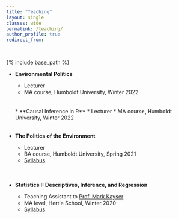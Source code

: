 ```yaml
---
title: "Teaching"
layout: single
classes: wide
permalink: /teaching/
author_profile: true
redirect_from:

---
```


{% include base_path %}

* **Environmental Politics** 
  * Lecturer
  * MA course, Humboldt University, Winter 2022
  <br>
  <br>
  * **Causal Inference in R** 
  * Lecturer
  * MA course, Humboldt University, Winter 2022
  <br>
  <br>

* **The Politics of the Environment** 
  * Lecturer
  * BA course, Humboldt University, Spring 2021
  * [Syllabus](https://www.dropbox.com/s/b55hfeygwowl0vc/PolEnv_Syllabus_Valentim2021.pdf?dl=0)
  <br>
  <br>

* **Statistics I: Descriptives, Inference, and Regression** 
  * Teaching Assistant to [Prof. Mark Kayser](http://mark-kayser.com/)
  * MA level, Hertie School, Winter 2020
  * [Syllabus](https://www.dropbox.com/s/t418ncrsl70v0x7/GRAD-C5_Statistics%201_Kayser.pdf?dl=0)
